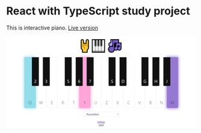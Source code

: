 # React with TypeScript study project

This is interactive piano.
[Live version](https://treb0ry.github.io/react-piano/)

![PrintScreen](printscreen.png)
